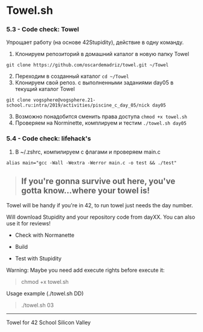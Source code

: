 # Towel.sh
### 5.3 - Code check: Towel ###
Упрощает работу (на основе 42Stupidity), действие в одну команду.
1. Клонируем репозиторий в домашний каталог в новую папку Towel
```
git clone https://github.com/oscardemadriz/towel.git ~/Towel
```
2. Переходим в созданный каталог ```cd ~/Towel```
2. Клонируем свой репоз. с выполненными заданиями day05 в текущий каталог Towel
```
git clone vogsphere@vogsphere.21-school.ru:intra/2019/activities/piscine_c_day_05/nick day05
```
3. Возможно понадобится сменить права доступа ```chmod +x towel.sh```
4. Проверяем на Norminette, комплируем и тестим ```./towel.sh day05```

### 5.4 - Code check: lifehack's
1. В ~/.zshrc, компилируем с флагами и проверяем main.c
```
alias main="gcc -Wall -Wextra -Werror main.c -o test && ./test"
```
>  ## If you're gonna survive out here, you've gotta know...where your towel is!

Towel will be handy if you're in 42, to run towel just needs the day number.

Will download Stupidity and your repository code from dayXX. You can also use it for reviews!

* Check with Normanette

* Build

* Test with Stupidity

Warning: Maybe you need add execute rights before execute it:
>chmod +x towel.sh

Usage example (./towel.sh DD)
> ./towel.sh 03

___

Towel for 42 School Silicon Valley
